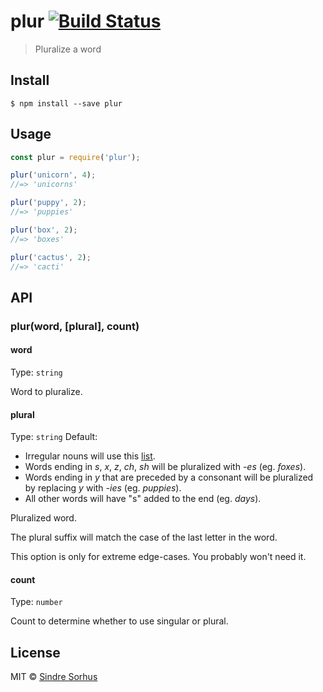 # plur [![Build Status](https://travis-ci.org/sindresorhus/plur.svg?branch=master)](https://travis-ci.org/sindresorhus/plur)

> Pluralize a word


## Install

```
$ npm install --save plur
```


## Usage

```js
const plur = require('plur');

plur('unicorn', 4);
//=> 'unicorns'

plur('puppy', 2);
//=> 'puppies'

plur('box', 2);
//=> 'boxes'

plur('cactus', 2);
//=> 'cacti'
```


## API

### plur(word, [plural], count)

#### word

Type: `string`

Word to pluralize.

#### plural

Type: `string`
Default:

- Irregular nouns will use this [list](https://github.com/sindresorhus/irregular-plurals/blob/master/irregular-plurals.json).
- Words ending in *s*, *x*, *z*, *ch*, *sh* will be pluralized with *-es* (eg. *foxes*).
- Words ending in *y* that are preceded by a consonant will be pluralized by replacing *y* with *-ies* (eg. *puppies*).
- All other words will have "s" added to the end (eg. *days*).

Pluralized word.

The plural suffix will match the case of the last letter in the word.

This option is only for extreme edge-cases. You probably won't need it.

#### count

Type: `number`

Count to determine whether to use singular or plural.


## License

MIT © [Sindre Sorhus](http://sindresorhus.com)

